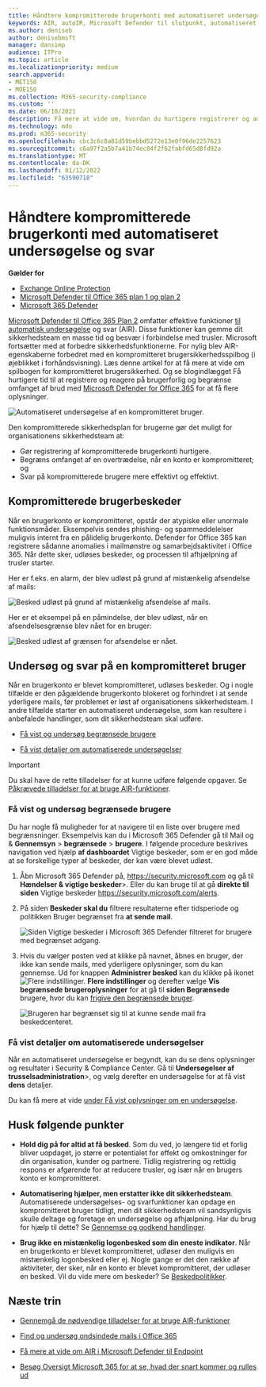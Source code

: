 ```yaml
---
title: Håndtere kompromitterede brugerkonti med automatiseret undersøgelse og svar
keywords: AIR, autoIR, Microsoft Defender til slutpunkt, automatiseret, undersøgelse, svar, afhjælpning, trusler, avanceret, trussel, beskyttelse, kompromitteret
ms.author: deniseb
author: denisebmsft
manager: dansimp
audience: ITPro
ms.topic: article
ms.localizationpriority: medium
search.appverid:
- MET150
- MOE150
ms.collection: M365-security-compliance
ms.custom: ''
ms.date: 06/10/2021
description: Få mere at vide om, hvordan du hurtigere registrerer og adresserer kompromitterede brugerkonti med automatiseret undersøgelse og svarmuligheder i Microsoft Defender Office 365 Plan 2.
ms.technology: mdo
ms.prod: m365-security
ms.openlocfilehash: cbc3c6c8a81d59bebbd5272e13e0f96de2257623
ms.sourcegitcommit: c6a97f2a5b7a41b74ec84f2f62fabfd65d8fd92a
ms.translationtype: MT
ms.contentlocale: da-DK
ms.lasthandoff: 01/12/2022
ms.locfileid: "63590718"
---
```

# <a name="address-compromised-user-accounts-with-automated-investigation-and-response"></a>Håndtere kompromitterede brugerkonti med automatiseret undersøgelse og svar

**Gælder for**
- [Exchange Online Protection](exchange-online-protection-overview.md)
- [Microsoft Defender til Office 365 plan 1 og plan 2](defender-for-office-365.md)
- [Microsoft 365 Defender](../defender/microsoft-365-defender.md)


[Microsoft Defender til Office 365 Plan 2](defender-for-office-365.md#microsoft-defender-for-office-365-plan-1-and-plan-2) omfatter effektive funktioner [til automatisk undersøgelse](office-365-air.md) og svar (AIR). Disse funktioner kan gemme dit sikkerhedsteam en masse tid og besvær i forbindelse med trusler. Microsoft fortsætter med at forbedre sikkerhedsfunktionerne. For nylig blev AIR-egenskaberne forbedret med en kompromitteret brugersikkerhedsspilbog (i øjeblikket i forhåndsvisning). Læs denne artikel for at få mere at vide om spilbogen for kompromitteret brugersikkerhed. Og se blogindlægget Få hurtigere tid til at registrere og reagere på brugerforlig og begrænse omfanget af brud med [Microsoft Defender for Office 365](https://techcommunity.microsoft.com/t5/Security-Privacy-and-Compliance/Speed-up-time-to-detect-and-respond-to-user-compromise-and-limit/ba-p/977053) for at få flere oplysninger.

![Automatiseret undersøgelse af en kompromitteret bruger.](/microsoft-365/media/office365atp-compduserinvestigation.jpg)

Den kompromitterede sikkerhedsplan for brugerne gør det muligt for organisationens sikkerhedsteam at:

- Gør registrering af kompromitterede brugerkonti hurtigere.
- Begræns omfanget af en overtrædelse, når en konto er kompromitteret; og
- Svar på kompromitterede brugere mere effektivt og effektivt.

## <a name="compromised-user-alerts"></a>Kompromitterede brugerbeskeder

Når en brugerkonto er kompromitteret, opstår der atypiske eller unormale funktionsmåder. Eksempelvis sendes phishing- og spammeddelelser muligvis internt fra en pålidelig brugerkonto. Defender for Office 365 kan registrere sådanne anomalies i mailmønstre og samarbejdsaktivitet i Office 365. Når dette sker, udløses beskeder, og processen til afhjælpning af trusler starter.

Her er f.eks. en alarm, der blev udløst på grund af mistænkelig afsendelse af mails:

![Besked udløst på grund af mistænkelig afsendelse af mails.](/microsoft-365/media/office365atp-suspiciousemailsendalert.jpg)

Her er et eksempel på en påmindelse, der blev udløst, når en afsendelsesgrænse blev nået for en bruger:

![Besked udløst af grænsen for afsendelse er nået.](/microsoft-365/media/office365atp-sendinglimitreached.jpg)

## <a name="investigate-and-respond-to-a-compromised-user"></a>Undersøg og svar på en kompromitteret bruger

Når en brugerkonto er blevet kompromitteret, udløses beskeder. Og i nogle tilfælde er den pågældende brugerkonto blokeret og forhindret i at sende yderligere mails, før problemet er løst af organisationens sikkerhedsteam. I andre tilfælde starter en automatiseret undersøgelse, som kan resultere i anbefalede handlinger, som dit sikkerhedsteam skal udføre.

- [Få vist og undersøg begrænsede brugere](#view-and-investigate-restricted-users)

- [Få vist detaljer om automatiserede undersøgelser](#view-details-about-automated-investigations)

> [!IMPORTANT]
> Du skal have de rette tilladelser for at kunne udføre følgende opgaver. Se [Påkrævede tilladelser for at bruge AIR-funktioner](office-365-air.md#required-permissions-to-use-air-capabilities).

### <a name="view-and-investigate-restricted-users"></a>Få vist og undersøg begrænsede brugere

Du har nogle få muligheder for at navigere til en liste over brugere med begrænsninger. Eksempelvis kan du i Microsoft 365 Defender gå til Mail og & **Gennemsyn** \> **begrænsede** \> **brugere**. I følgende procedure beskrives navigation ved hjælp **af dashboardet** Vigtige beskeder, som er en god måde at se forskellige typer af beskeder, der kan være blevet udløst.

1. Åbn Microsoft 365 Defender på, <https://security.microsoft.com> og gå til **Hændelser & vigtige beskeder**\>. Eller du kan bruge til at gå **direkte til siden** Vigtige beskeder <https://security.microsoft.com/alerts>.

2. På siden **Beskeder skal du** filtrere resultaterne efter tidsperiode og politikken Bruger begrænset fra **at sende mail**.

   ![Siden Vigtige beskeder i Microsoft 365 Defender filtreret for brugere med begrænset adgang.](../../media/m365-sc-alerts-page-with-restricted-user.png)

3. Hvis du vælger posten ved at klikke på navnet, åbnes en bruger, der ikke kan sende mails, med yderligere oplysninger, som du kan gennemse. Ud for knappen **Administrer besked** kan du klikke på ikonet ![Flere indstillinger.](../../media/m365-cc-sc-more-actions-icon.png) **Flere indstillinger** og derefter vælge **Vis begrænsede brugeroplysninger** for at gå til **siden Begrænsede** brugere, hvor du kan [frigive den begrænsede bruger](removing-user-from-restricted-users-portal-after-spam.md).

   ![Brugeren har begrænset sig til at kunne sende mail fra beskedcenteret.](../../media/m365-sc-alerts-user-restricted-from-sending-email-page.png)

### <a name="view-details-about-automated-investigations"></a>Få vist detaljer om automatiserede undersøgelser

Når en automatiseret undersøgelse er begyndt, kan du se dens oplysninger og resultater i Security & Compliance Center. Gå til **Undersøgelser af trusselsadministration**\>, og vælg derefter en undersøgelse for at få vist **dens** detaljer.

Du kan få mere at vide [under Få vist oplysninger om en undersøgelse](air-view-investigation-results.md).

## <a name="keep-the-following-points-in-mind"></a>Husk følgende punkter

- **Hold dig på for altid at få besked**. Som du ved, jo længere tid et forlig bliver uopdaget, jo større er potentialet for effekt og omkostninger for din organisation, kunder og partnere. Tidlig registrering og rettidig respons er afgørende for at reducere trusler, og især når en brugers konto er kompromitteret.

- **Automatisering hjælper, men erstatter ikke dit sikkerhedsteam**. Automatiserede undersøgelses- og svarfunktioner kan opdage en kompromitteret bruger tidligt, men dit sikkerhedsteam vil sandsynligvis skulle deltage og foretage en undersøgelse og afhjælpning. Har du brug for hjælp til dette? Se [Gennemse og godkend handlinger](air-review-approve-pending-completed-actions.md).

- **Brug ikke en mistænkelig logonbesked som din eneste indikator**. Når en brugerkonto er blevet kompromitteret, udløser den muligvis en mistænkelig logonbesked eller ej. Nogle gange er det den række af aktiviteter, der sker, når en konto er blevet kompromitteret, der udløser en besked. Vil du vide mere om beskeder? Se [Beskedpolitikker](../../compliance/alert-policies.md).

## <a name="next-steps"></a>Næste trin

- [Gennemgå de nødvendige tilladelser for at bruge AIR-funktioner](office-365-air.md#required-permissions-to-use-air-capabilities)

- [Find og undersøg ondsindede mails i Office 365](investigate-malicious-email-that-was-delivered.md)

- [Få mere at vide om AIR i Microsoft Defender til Endpoint](/windows/security/threat-protection/microsoft-defender-atp/automated-investigations)

- [Besøg Oversigt Microsoft 365 for at se, hvad der snart kommer og rulles ud](https://www.microsoft.com/microsoft-365/roadmap?filters=)